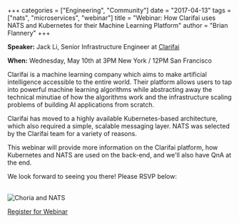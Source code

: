 +++
categories = ["Engineering", "Community"]
date = "2017-04-13"
tags = ["nats", "microservices", "webinar"]
title = "Webinar: How Clarifai uses NATS and Kubernetes for their Machine Learning Platform"
author = "Brian Flannery"
+++

**Speaker:** Jack Li, Senior Infrastructure Engineer at [Clarifai](https://www.clarifai.com)

**When:** Wednesday, May 10th at 3PM New York / 12PM San Francisco

Clarifai is a machine learning company which aims to make artificial intelligence accessible to the entire world. Their platform allows users to tap into powerful machine learning algorithms while abstracting away the technical minutiae of how the algorithms work and the infrastructure scaling problems of building AI applications from scratch.

Clarifai has moved to a highly available Kubernetes-based architecture, which also required a simple, scalable messaging layer. NATS was selected by the Clarifai team for a variety of reasons.

This webinar will provide more information on the Clarifai platform, how Kubernetes and NATS are used on the back-end, and we'll also have QnA at the end.

We look forward to seeing you there! Please RSVP below:

<br>

<img class="img-responsive center-block" alt="Choria and NATS" src="/img/blog/webinar-clarifai.png">

<br>

<a target="_blank" href="https://attendee.gotowebinar.com/register/6966664385264879875" class="btn btn-primary btn-lg btn-block">Register for Webinar</a>
